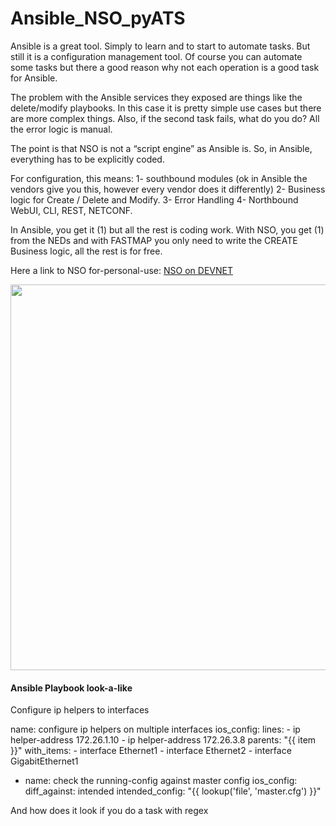 # Ansible_NSO_pyATS

Ansible is a great tool. Simply to learn and to start to automate tasks. But still it is a configuration management tool. 
Of course you can automate some tasks but there a good reason why not each operation is a good task for Ansible.

The problem with the Ansible services they exposed are things like the delete/modify playbooks. 
In this case it is pretty simple use cases but there are more complex things. Also, if the second task fails, what do you do? All the error logic is manual.
 
The point is that NSO is not a “script engine” as Ansible is. So, in Ansible, everything has to be explicitly coded.
 
For configuration, this means:
                1- southbound modules (ok in Ansible the vendors give you this, however every vendor does it differently)
                2- Business logic for Create / Delete and Modify.
                3- Error Handling
                4- Northbound WebUI, CLI, REST, NETCONF.
 
In Ansible, you get it (1) but all the rest is coding work. 
With NSO, you get (1) from the NEDs and with FASTMAP you only need to write the CREATE Business logic, all the rest is for free.

Here a link to NSO for-personal-use: <a href="https://developer.cisco.com/site/nso/"> NSO on DEVNET</a>

<a href="https://github.com/fholzi8/Ansible_NSO_pyATS/fastmap.png">
 <img class="aligncenter size-full wp-image-362" src="https://github.com/fholzi8/Ansible_NSO_pyATS/fastmap.png" alt="" width="1477" height="617" 
 srcset="https://github.com/fholzi8/Ansible_NSO_pyATS/fastmap.png 1477w, https://github.com/fholzi8/Ansible_NSO_pyATS/fastmap.png 300w, 
 https://github.com/fholzi8/Ansible_NSO_pyATS/fastmap.png 768w, hhttps://github.com/fholzi8/Ansible_NSO_pyATS/fastmap.png 1024w" 
 sizes="(max-width: 1477px) 100vw, 1477px" />
</a>

<h4>Ansible Playbook look-a-like</h4>

Configure ip helpers to interfaces

  name: configure ip helpers on multiple interfaces
  ios_config:
    lines:
      - ip helper-address 172.26.1.10
      - ip helper-address 172.26.3.8
    parents: "{{ item }}"
  with_items:
    - interface Ethernet1
    - interface Ethernet2
    - interface GigabitEthernet1
  
- name: check the running-config against master config
  ios_config:
    diff_against: intended
    intended_config: "{{ lookup('file', 'master.cfg') }}"

And how does it look if you do a task with regex
